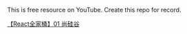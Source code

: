 This is free resource on YouTube.
Create this repo for record.

[【React全家桶】01 尚硅谷](https://www.youtube.com/watch?v=08cIcVHl6lE&list=PLmOn9nNkQxJE7-X51lX9ixWkyQwIArDRv)

